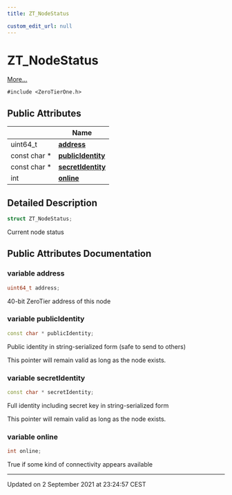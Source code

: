 ```yaml
---
title: ZT_NodeStatus

custom_edit_url: null
---
```


# ZT_NodeStatus



 [More...](#detailed-description)


`#include <ZeroTierOne.h>`

## Public Attributes

|                | Name           |
| -------------- | -------------- |
| uint64_t | **[address](/autogen/libztcore/classes/struct_z_t___node_status.md#variable-address)**  |
| const char * | **[publicIdentity](/autogen/libztcore/classes/struct_z_t___node_status.md#variable-publicidentity)**  |
| const char * | **[secretIdentity](/autogen/libztcore/classes/struct_z_t___node_status.md#variable-secretidentity)**  |
| int | **[online](/autogen/libztcore/classes/struct_z_t___node_status.md#variable-online)**  |

## Detailed Description

```cpp
struct ZT_NodeStatus;
```


Current node status 

## Public Attributes Documentation

### variable address

```cpp
uint64_t address;
```


40-bit ZeroTier address of this node 


### variable publicIdentity

```cpp
const char * publicIdentity;
```


Public identity in string-serialized form (safe to send to others)

This pointer will remain valid as long as the node exists. 


### variable secretIdentity

```cpp
const char * secretIdentity;
```


Full identity including secret key in string-serialized form

This pointer will remain valid as long as the node exists. 


### variable online

```cpp
int online;
```


True if some kind of connectivity appears available 


-------------------------------

Updated on  2 September 2021 at 23:24:57 CEST